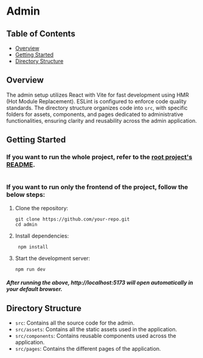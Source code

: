 # Admin

## Table of Contents
- [Overview](#overview)
- [Getting Started](#getting-started)
- [Directory Structure](#directory-structure)
 
## Overview

The admin setup utilizes React with Vite for fast development using HMR (Hot Module Replacement). ESLint is configured to enforce code quality standards. The directory structure organizes code into `src`, with specific folders for assets, components, and pages dedicated to administrative functionalities, ensuring clarity and reusability across the admin application.

## Getting Started

### If you want to run the whole project, refer to the [root project's README](../README.md#installation).
#
### If you want to run only the frontend of the project, follow the below steps:

1. Clone the repository:

   ```
   git clone https://github.com/your-repo.git
   cd admin
    ```
2. Install dependencies:

   ```
    npm install
    ```
3. Start the development server:

   ```
   npm run dev
    ```

##### After running the above, http://localhost:5173 will open automatically in your default browser.

## Directory Structure

- ``src``: Contains all the source code for the admin.
- ``src/assets``: Contains all the static assets used in the application.
- ``src/components``: Contains reusable components used across the application.
- ``src/pages``: Contains the different pages of the application.